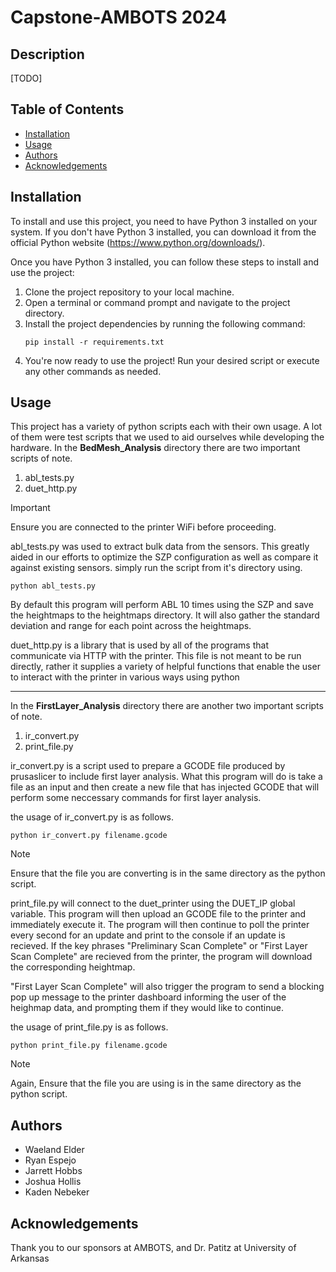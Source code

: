 # Capstone-AMBOTS 2024

## Description

[TODO]

## Table of Contents

- [Installation](#installation)
- [Usage](#usage)
- [Authors](#authors)
- [Acknowledgements](#acknowledgements)

## Installation

To install and use this project, you need to have Python 3 installed on your system. If you don't have Python 3 installed, you can download it from the official Python website (https://www.python.org/downloads/).

Once you have Python 3 installed, you can follow these steps to install and use the project:

1. Clone the project repository to your local machine.
2. Open a terminal or command prompt and navigate to the project directory.
3. Install the project dependencies by running the following command:
    ```
    pip install -r requirements.txt
    ```
4. You're now ready to use the project! Run your desired script or execute any other commands as needed.

## Usage

This project has a variety of python scripts each with their own usage. A lot of them were test scripts that we used to aid ourselves while developing the hardware.
In the **BedMesh_Analysis** directory there are two important scripts of note. 
1. abl_tests.py
2. duet_http.py

> [!IMPORTANT]
> Ensure you are connected to the printer WiFi before proceeding.

abl_tests.py was used to extract bulk data from the sensors. This greatly aided in our efforts to optimize the SZP configuration as well as compare it against existing sensors.
simply run the script from it's directory using. 
```    
python abl_tests.py
```
By default this program will perform ABL 10 times using the SZP and save the heightmaps to the heightmaps directory. It will also gather the standard deviation and range for each point across the heightmaps.

duet_http.py is a library that is used by all of the programs that communicate via HTTP with the printer. This file is not meant to be run directly, rather it supplies a variety of helpful functions that enable the user to interact with the printer in various ways using python

---

In the **FirstLayer_Analysis** directory there are another two important scripts of note.
1. ir_convert.py
2. print_file.py

ir_convert.py is a script used to prepare a GCODE file produced by prusaslicer to include first layer analysis. What this program will do is take a file as an input and then create a new file that has injected GCODE that will perform some neccessary commands for first layer analysis. 

the usage of ir_convert.py is as follows. 
```
python ir_convert.py filename.gcode
```
> [!NOTE]
> Ensure that the file you are converting is in the same directory as the python script.

print_file.py will connect to the duet_printer using the DUET_IP global variable. This program will then upload an GCODE file to the printer and immediately execute it. The program
will then continue to poll the printer every second for an update and print to the console if an update is recieved. If the key phrases "Preliminary Scan Complete" or "First Layer Scan Complete" are recieved from the printer, the program will download the corresponding heightmap. 

"First Layer Scan Complete" will also trigger the program to send a blocking pop up message to the printer dashboard informing the user of the heighmap data, and prompting them if they would like to continue. 

the usage of print_file.py is as follows.
```
python print_file.py filename.gcode
``` 
> [!NOTE]
> Again, Ensure that the file you are using is in the same directory as the python script.

## Authors 
- Waeland Elder
- Ryan Espejo
- Jarrett Hobbs
- Joshua Hollis
- Kaden Nebeker

## Acknowledgements 
Thank you to our sponsors at AMBOTS, and Dr. Patitz at University of Arkansas



